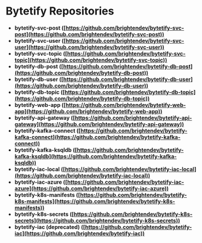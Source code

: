 # Bytetify Repositories

- **bytetify-svc-post ([https://github.com/brightendev/bytetify-svc-post](https://github.com/brightendev/bytetify-svc-post))**
- **bytetify-svc-user ([https://github.com/brightendev/bytetify-svc-user](https://github.com/brightendev/bytetify-svc-user))**
- **bytetify-svc-topic ([https://github.com/brightendev/bytetify-svc-topic](https://github.com/brightendev/bytetify-svc-topic))**
- **bytetify-db-post ([https://github.com/brightendev/bytetify-db-post](https://github.com/brightendev/bytetify-db-post))**
- **bytetify-db-user ([https://github.com/brightendev/bytetify-db-user](https://github.com/brightendev/bytetify-db-user))**
- **bytetify-db-topic ([https://github.com/brightendev/bytetify-db-topic](https://github.com/brightendev/bytetify-db-topic))**
- **bytetify-web-app ([https://github.com/brightendev/bytetify-web-app](https://github.com/brightendev/bytetify-web-app))**
- **bytetify-api-gateway ([https://github.com/brightendev/bytetify-api-gateway](https://github.com/brightendev/bytetify-api-gateway))**
- **bytetify-kafka-connect ([https://github.com/brightendev/bytetify-kafka-connect](https://github.com/brightendev/bytetify-kafka-connect))**
- **bytetify-kafka-ksqldb ([https://github.com/brightendev/bytetify-kafka-ksqldb](https://github.com/brightendev/bytetify-kafka-ksqldb))**
- **bytetify-iac-local ([https://github.com/brightendev/bytetify-iac-local](https://github.com/brightendev/bytetify-iac-local))**
- **bytetify-iac-azure ([https://github.com/brightendev/bytetify-iac-azure](https://github.com/brightendev/bytetify-iac-azure))**
- **bytetify-k8s-manifests ([https://github.com/brightendev/bytetify-k8s-manifests](https://github.com/brightendev/bytetify-k8s-manifests))**
- **bytetify-k8s-secrets ([https://github.com/brightendev/bytetify-k8s-secrets](https://github.com/brightendev/bytetify-k8s-secrets))**
- **bytetify-iac (deprecated) ([https://github.com/brightendev/bytetify-iac](https://github.com/brightendev/bytetify-iac))**



